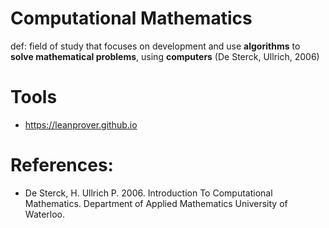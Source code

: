 # Computational Mathematics

def: field of study that focuses on development and use **algorithms** to **solve mathematical problems**, using **computers** (De Sterck, Ullrich, 2006)

# Tools
* https://leanprover.github.io

# References:
* De Sterck, H. Ullrich P. 2006. Introduction To Computational Mathematics. Department of Applied Mathematics University of Waterloo.

  

